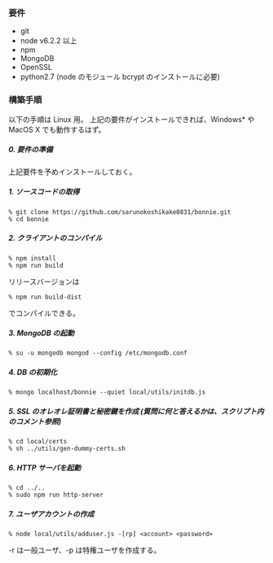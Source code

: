 ### 要件

* git
* node v6.2.2 以上
* npm
* MongoDB
* OpenSSL
* python2.7 (node のモジュール bcrypt のインストールに必要)


### 構築手順

以下の手順は Linux 用。
上記の要件がインストールできれば、Windows* や MacOS X でも動作するはず。


##### 0. 要件の準備

上記要件を予めインストールしておく。


##### 1. ソースコードの取得

    % git clone https://github.com/sarunokoshikake0831/bonnie.git
    % cd bonnie


##### 2. クライアントのコンパイル

    % npm install
    % npm run build

リリースバージョンは

    % npm run build-dist

でコンパイルできる。


##### 3. MongoDB の起動

    % su -u mongodb mongod --config /etc/mongodb.conf


##### 4. DB の初期化

    % mongo localhost/bonnie --quiet local/utils/initdb.js


##### 5. SSL のオレオレ証明書と秘密鍵を作成 (質問に何と答えるかは、スクリプト内のコメント参照)

    % cd local/certs
    % sh ../utils/gen-dummy-certs.sh


##### 6. HTTP サーバを起動

    % cd ../..
    % sudo npm run http-server


##### 7. ユーザアカウントの作成

    % node local/utils/adduser.js -[rp] <account> <password>

-r は一般ユーザ、-p は特権ユーザを作成する。

